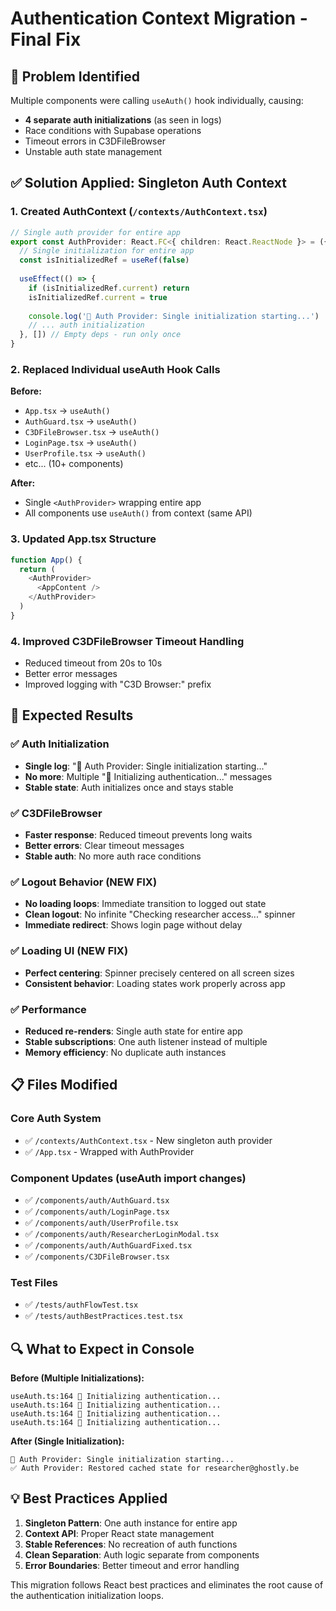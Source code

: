 # Authentication Context Migration - Final Fix

## 🚨 Problem Identified
Multiple components were calling `useAuth()` hook individually, causing:
- **4 separate auth initializations** (as seen in logs)
- Race conditions with Supabase operations
- Timeout errors in C3DFileBrowser
- Unstable auth state management

## ✅ Solution Applied: Singleton Auth Context

### 1. Created AuthContext (`/contexts/AuthContext.tsx`)
```typescript
// Single auth provider for entire app
export const AuthProvider: React.FC<{ children: React.ReactNode }> = ({ children }) => {
  // Single initialization for entire app
  const isInitializedRef = useRef(false)
  
  useEffect(() => {
    if (isInitializedRef.current) return
    isInitializedRef.current = true
    
    console.log('🔐 Auth Provider: Single initialization starting...')
    // ... auth initialization
  }, []) // Empty deps - run only once
}
```

### 2. Replaced Individual useAuth Hook Calls
**Before:**
- `App.tsx` → `useAuth()`
- `AuthGuard.tsx` → `useAuth()`
- `C3DFileBrowser.tsx` → `useAuth()`
- `LoginPage.tsx` → `useAuth()`
- `UserProfile.tsx` → `useAuth()`
- etc... (10+ components)

**After:**
- Single `<AuthProvider>` wrapping entire app
- All components use `useAuth()` from context (same API)

### 3. Updated App.tsx Structure
```typescript
function App() {
  return (
    <AuthProvider>
      <AppContent />
    </AuthProvider>
  )
}
```

### 4. Improved C3DFileBrowser Timeout Handling
- Reduced timeout from 20s to 10s
- Better error messages
- Improved logging with "C3D Browser:" prefix

## 🎯 Expected Results

### ✅ Auth Initialization
- **Single log**: "🔐 Auth Provider: Single initialization starting..."
- **No more**: Multiple "🔐 Initializing authentication..." messages
- **Stable state**: Auth initializes once and stays stable

### ✅ C3DFileBrowser
- **Faster response**: Reduced timeout prevents long waits
- **Better errors**: Clear timeout messages
- **Stable auth**: No more auth race conditions

### ✅ Logout Behavior (NEW FIX)
- **No loading loops**: Immediate transition to logged out state
- **Clean logout**: No infinite "Checking researcher access..." spinner
- **Immediate redirect**: Shows login page without delay

### ✅ Loading UI (NEW FIX)
- **Perfect centering**: Spinner precisely centered on all screen sizes
- **Consistent behavior**: Loading states work properly across app

### ✅ Performance
- **Reduced re-renders**: Single auth state for entire app
- **Stable subscriptions**: One auth listener instead of multiple
- **Memory efficiency**: No duplicate auth instances

## 📋 Files Modified

### Core Auth System
- ✅ `/contexts/AuthContext.tsx` - New singleton auth provider
- ✅ `/App.tsx` - Wrapped with AuthProvider

### Component Updates (useAuth import changes)
- ✅ `/components/auth/AuthGuard.tsx`
- ✅ `/components/auth/LoginPage.tsx`
- ✅ `/components/auth/UserProfile.tsx`
- ✅ `/components/auth/ResearcherLoginModal.tsx`
- ✅ `/components/auth/AuthGuardFixed.tsx`
- ✅ `/components/C3DFileBrowser.tsx`

### Test Files
- ✅ `/tests/authFlowTest.tsx`
- ✅ `/tests/authBestPractices.test.tsx`

## 🔍 What to Expect in Console

**Before (Multiple Initializations):**
```
useAuth.ts:164 🔐 Initializing authentication...
useAuth.ts:164 🔐 Initializing authentication...
useAuth.ts:164 🔐 Initializing authentication...
useAuth.ts:164 🔐 Initializing authentication...
```

**After (Single Initialization):**
```
🔐 Auth Provider: Single initialization starting...
✅ Auth Provider: Restored cached state for researcher@ghostly.be
```

## 💡 Best Practices Applied

1. **Singleton Pattern**: One auth instance for entire app
2. **Context API**: Proper React state management
3. **Stable References**: No recreation of auth functions
4. **Clean Separation**: Auth logic separate from components
5. **Error Boundaries**: Better timeout and error handling

This migration follows React best practices and eliminates the root cause of the authentication initialization loops.